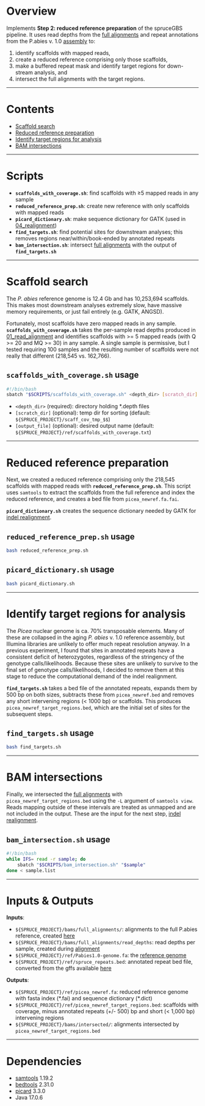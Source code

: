 # Overview

Implements **Step 2: reduced reference preparation** of the spruceGBS pipeline. It uses read depths from the [full alignments](https://github.com/lxsllvn/spruceGBS/blob/main/01_read_alignment/README.md) and repeat annotations from the P.abies v. 1.0 [assembly](https://plantgenie.org/FTP) to:
1) identify scaffolds with mapped reads,
2) create a reduced reference comprising only those scaffolds,
3) make a buffered repeat mask and identify target regions for down-stream analysis, and
4) intersect the full alignments with the target regions.

---

# Contents
* [Scaffold search](https://github.com/lxsllvn/spruceGBS/tree/main/02_reduced_ref#scaffold-search)
* [Reduced reference preparation](https://github.com/lxsllvn/spruceGBS/tree/main/02_reduced_ref#reduced-reference-preparation)
* [Identify target regions for analysis](https://github.com/lxsllvn/spruceGBS/tree/main/02_reduced_ref#identify-target-regions-for-analysis)
* [BAM intersections](https://github.com/lxsllvn/spruceGBS/tree/main/02_reduced_ref#bam-intersections)
  
---

# Scripts

* **`scaffolds_with_coverage.sh`**: find scaffolds with ≥5 mapped reads in any sample
* **`reduced_reference_prep.sh`**: create new reference with only scaffolds with mapped reads
* **`picard_dictionary.sh`**: make sequence dictionary for GATK (used in [04_realignment](https://github.com/lxsllvn/spruceGBS/tree/main/04_realignment))
* **`find_targets.sh`**: find potential sites for downstream analyses; this removes regions near/within/book-ended by annotated repeats
* **`bam_intersection.sh`**: intersect [full alignments](https://github.com/lxsllvn/spruceGBS/tree/main/01_read_alignment) with the output of **`find_targets.sh`**

---

# Scaffold search

The *P. abies* reference genome is 12.4 Gb and has 10,253,694 scaffolds. This makes most downstream analyses extremely slow, have massive memory requirements, or just fail entirely (e.g. GATK, ANGSD). 

Fortunately, most scaffolds have zero mapped reads in any sample. **`scaffolds_with_coverage.sh`** takes the per-sample read depths produced in [01_read_alignment](https://github.com/lxsllvn/spruceGBS/tree/main/01_read_alignment) and identifies scaffolds with \>= 5 mapped reads (with Q >= 20 and MQ >= 30) in any sample. A single sample is permissive, but I tested requiring 100 samples and the resulting number of scaffolds were not really that different (218,545 vs. 162,766). 

## **`scaffolds_with_coverage.sh` usage**

```bash
#!/bin/bash
sbatch "$SCRIPTS/scaffolds_with_coverage.sh" <depth_dir> [scratch_dir] [output_file]
```

* `<depth_dir>`   (required): directory holding *.depth files
* `[scratch_dir]` (optional): temp dir for sorting (default: `${SPRUCE_PROJECT}/scaff_cov_tmp_$$`)
* `[output_file]` (optional): desired output name (default: `${SPRUCE_PROJECT}/ref/scaffolds_with_coverage.txt`)
  
---

# Reduced reference preparation

Next, we created a reduced reference comprising only the 218,545 scaffolds with mapped reads with **`reduced_reference_prep.sh`**. This script uses `samtools` to extract the scaffolds from the full reference and index the reduced reference, and creates a bed file from `picea_newref.fa.fai`. 

**`picard_dictionary.sh`** creates the sequence dictionary needed by GATK for [indel realignment](https://github.com/lxsllvn/spruceGBS/tree/main/04_realignment).

## **`reduced_reference_prep.sh` usage**

```bash
bash reduced_reference_prep.sh 
```

## **`picard_dictionary.sh` usage**

```bash
bash picard_dictionary.sh
```

---

# Identify target regions for analysis 

The *Picea* nuclear genome is ca. 70% transposable elements. Many of these are collapsed in the aging *P. abies* v. 1.0 reference assembly, but Illumina libraries are unlikely to offer much repeat resolution anyway. In a previous experiment, I found that sites in annotated repeats have a consistent deficit of heterozygotes, regardless of the stringency of the genotype calls/likelihoods. Because these sites are unlikely to survive to the final set of genotype calls/likelihoods, I decided to remove them at this stage to reduce the computational demand of the indel realignment. 

**`find_targets.sh`** takes a bed file of the annotated repeats, expands them by 500 bp on both sizes, subtracts these from `picea_newref.bed` and removes any short intervening regions (< 1000 bp) or scaffolds. This produces `picea_newref_target_regions.bed`, which are the initial set of sites for the subsequent steps. 

## **`find_targets.sh` usage**

```bash
bash find_targets.sh 
```

---

# BAM intersections

Finally, we intersected the [full alignments](https://github.com/lxsllvn/spruceGBS/blob/main/01_read_alignment/README.md) with `picea_newref_target_regions.bed` using the `-L` argument of `samtools view`. Reads mapping outside of these intervals are treated as unmapped and are not included in the output. These are the input for the next step, [indel realignment](https://github.com/lxsllvn/spruceGBS/tree/main/04_realignment).

## **`bam_intersection.sh` usage**

```bash
#!/bin/bash
while IFS= read -r sample; do
    sbatch "$SCRIPTS/bam_intersection.sh" "$sample"
done < sample.list
```

---
# Inputs & Outputs

**Inputs**:
* `${SPRUCE_PROJECT}/bams/full_alignments/`: alignments to the full P.abies reference, created [here](https://github.com/lxsllvn/spruceGBS/blob/main/01_read_alignment/)
* `${SPRUCE_PROJECT}/bams/full_alignments/read_depths`: read depths per sample, created during [alignment](https://github.com/lxsllvn/spruceGBS/blob/main/01_read_alignment/)
* `${SPRUCE_PROJECT}/ref/Pabies1.0-genome.fa`: the [reference genome](https://plantgenie.org/FTP)
* `${SPRUCE_PROJECT}/ref/spruce_repeats.bed`: annotated repeat bed file, converted from the gffs available [here](https://plantgenie.org/FTP)
    
**Outputs**:
* `${SPRUCE_PROJECT}/ref/picea_newref.fa`: reduced reference genome with fasta index (\*\.fai) and sequence dictionary (\*\.dict)
*  `${SPRUCE_PROJECT}/ref/picea_newref_target_regions.bed`: scaffolds with coverage, minus annotated repeats (+/- 500) bp and short (< 1,000 bp) intervening regions
* `${SPRUCE_PROJECT}/bams/intersected/`: alignments intersected by `picea_newref_target_regions.bed`
    
---

# Dependencies
* [samtools](https://www.htslib.org/) 1.19.2
* [bedtools](https://github.com/arq5x/bedtools2) 2.31.0
* [picard](https://github.com/broadinstitute/picard)  3.3.0
* Java 17.0.6

